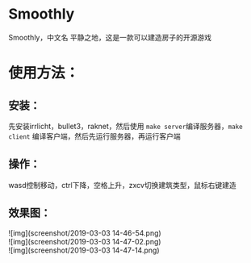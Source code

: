 # Smoothly  
Smoothly，中文名 平静之地，这是一款可以建造房子的开源游戏  
# 使用方法：  
## 安装：  
先安装irrlicht，bullet3，raknet，然后使用 `make server`编译服务器，`make client` 编译客户端，然后先运行服务器，再运行客户端  
## 操作：  
wasd控制移动，ctrl下降，空格上升，zxcv切换建筑类型，鼠标右键建造  
## 效果图：  
![img](screenshot/2019-03-03 14-46-54.png)  
![img](screenshot/2019-03-03 14-47-02.png)  
![img](screenshot/2019-03-03 14-47-14.png)  